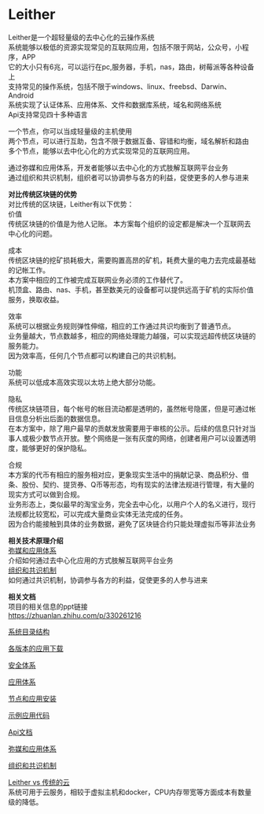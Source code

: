 Leither
========
Leither是一个超轻量级的去中心化的云操作系统  
系统能够以极低的资源实现常见的互联网应用，包括不限于网站，公众号，小程序，APP    
它的大小只有6兆，可以运行在pc,服务器，手机，nas，路由，树莓派等各种设备上  
支持常见的操作系统，包括不限于windows、linux、freebsd、Darwin、Android     
系统实现了认证体系、应用体系、文件和数据库系统，域名和网络系统  
Api支持常见四十多种语言    

一个节点，你可以当成轻量级的主机使用  
两个节点，可以进行互助，包含不限于数据互备、容错和均衡，域名解析和路由  
多个节点，能够以去中化心化的方式实现常见的互联网应用。  

通过弥媒和应用体系，开发者能够以去中心化的方式肢解互联网平台业务  
通过组织和共识机制，组织者可以协调参与各方的利益，促使更多的人参与进来    


**对比传统区块链的优势**  
对比传统的区块链，Leither有以下优势：  
价值  
传统区块链的价值是为他人记账。
本方案每个组织的设定都是解决一个互联网去中心化的问题。

成本  
传统区块链的挖矿损耗极大，需要购置高昂的矿机，耗费大量的电力去完成最基础的记帐工作。  
本方案中相应的工作被完成互联网业务必须的工作替代了。  
机顶盒、路由、nas、手机，甚至数美元的设备都可以提供远高于矿机的实际价值服务，换取收益。 

效率  
系统可以根据业务规则弹性伸缩，相应的工作通过共识均衡到了普通节点。  
业务量越大，节点数越多，相应的网络处理能力越强，可以实现远超传统区块链的服务能力。  
因为效率高，任何几个节点都可以构建自己的共识机制。  

功能  
系统可以低成本高效实现以太坊上绝大部分功能。  


隐私  
传统区块链项目，每个帐号的帐目流动都是透明的，虽然帐号隐匿，但是可通过帐目信息分析出后面的数据信息。   
在本方案中，除了用户最早的贡献发放需要用于审核的公示。后续的信息只针对当事人或极少数节点开放。整个网络是一张有灰度的网络，创建者用户可以设置透明度，能够更好的保护隐私。  

合规  
本方案的代币有相应的服务相对应，更象现实生活中的捐献记录、商品积分、借条、股份、契约、提货券、Q币等形态，均有现实的法律法规进行管理，有大量的现实方式可以做到合规。  
业务形态上，类似最早的淘宝业务，完全去中心化，以用户个人的名义进行，现行法规都比较宽松，可以完成大量商业实体无法完成的任务。  
因为合约能接触到具体的业务数据，避免了区块链合约只能处理虚拟币等非法业务



**相关技术原理介绍**  
<a href="./doc/MiMei.md"> 弥媒和应用体系</a>  
介绍如何通过去中心化应用的方式肢解互联网平台业务  
<a href="./doc/GongShi.md"> 组织和共识机制</a>  
如何通过共识机制，协调参与各方的利益，促使更多的人参与进来  


**相关文档**  
项目的相关信息的ppt链接  
<https://zhuanlan.zhihu.com/p/330261216>

<a href="./doc/Directory.md"> 系统目录结构</a>  

<a href="./bin/"> 各版本的应用下载</a>  
  
<a href="./doc/Pki.md"> 安全体系</a>  

<a href="./doc/Applition.md"> 应用体系</a>  

<a href="./doc/Setup.md"> 节点和应用安装</a>  
  
<a href="./opt/dav/"> 示例应用代码</a>  
  
<a href="./api/Api.md"> Api文档</a>  

<a href="./doc/MiMei.md">  弥媒和应用体系</a>  

<a href="./doc/GongShi.md"> 组织和共识机制</a>  
    
<a href="./doc/PaaS.md"> Leither vs 传统的云</a>   
系统可用于云服务，相较于虚拟主机和docker，CPU内存带宽等方面成本有数量级的降低。

